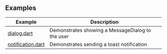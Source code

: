 ## Examples

| Example             | Description                                      |
| ------------------- | ------------------------------------------------ |
| [dialog.dart]       | Demonstrates showing a MessageDialog to the user |
| [notification.dart] | Demonstrates sending a toast notification        |

[dialog.dart]: https://github.com/dart-windows/dartwinrt/blob/main/packages/windows_ui/example/dialog.dart
[notification.dart]: https://github.com/dart-windows/dartwinrt/blob/main/packages/windows_ui/example/notification.dart
